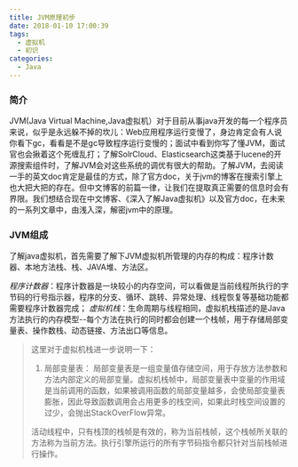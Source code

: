 ```yaml
---
title: JVM原理初步
date: 2018-01-10 17:00:39
tags: 
  - 虚拟机
  - 初识
categories:
  - Java
---
```


### 简介
JVM(Java Virtual Machine,Java虚拟机）对于目前从事java开发的每一个程序员来说，似乎是永远躲不掉的坎儿：Web应用程序运行变慢了，身边肯定会有人说你看下gc，看看是不是gc导致程序运行变慢的；面试中看到你写了懂JVM，面试官也会揪着这个死缠乱打；了解SolrCloud、Elasticsearch这类基于lucene的开源搜索组件时，了解JVM会对这些系统的调优有很大的帮助。了解JVM，去阅读一手的英文doc肯定是最佳的方式，除了官方doc，关于jvm的博客在搜索引擎上也大把大把的存在。但中文博客的前篇一律，让我们在提取真正需要的信息时会有界限。我们想结合现在中文博客、《深入了解Java虚拟机》以及官方doc，在未来的一系列文章中，由浅入深，解密jvm中的原理。

### JVM组成
了解java虚拟机，首先需要了解下JVM虚拟机所管理的内存的构成：程序计数器、本地方法栈、栈、JAVA堆、方法区。
![]()

*程序计数器*：程序计数器是一块较小的内存空间，可以看做是当前线程所执行的字节码的行号指示器，程序的分支、循环、跳转、异常处理、线程恢复等基础功能都需要程序计数器完成；
*虚拟机栈*：生命周期与线程相同，虚拟机栈描述的是Java方法执行的内存模型--每个方法在执行的同时都会创建一个栈帧，用于存储局部变量表、操作数栈、动态链接、方法出口等信息。
> 这里对于虚拟机栈进一步说明一下：
> 1. 局部变量表： 局部变量表是一组变量值存储空间，用于存放方法参数和方法内部定义的局部变量。虚拟机栈帧中，局部变量表中变量的作用域是当前调用的函数，如果被调用函数的局部变量越多，会使局部变量表膨胀，因此导致函数调用会占用更多的栈空间，如果此时栈空间设置的过少，会抛出StackOverFlow异常。
>   
> 
> 活动线程中，只有栈顶的栈帧是有效的，称为当前栈帧，这个栈帧所关联的方法称为当前方法。执行引擎所运行的所有字节码指令都只针对当前栈帧进行操作。